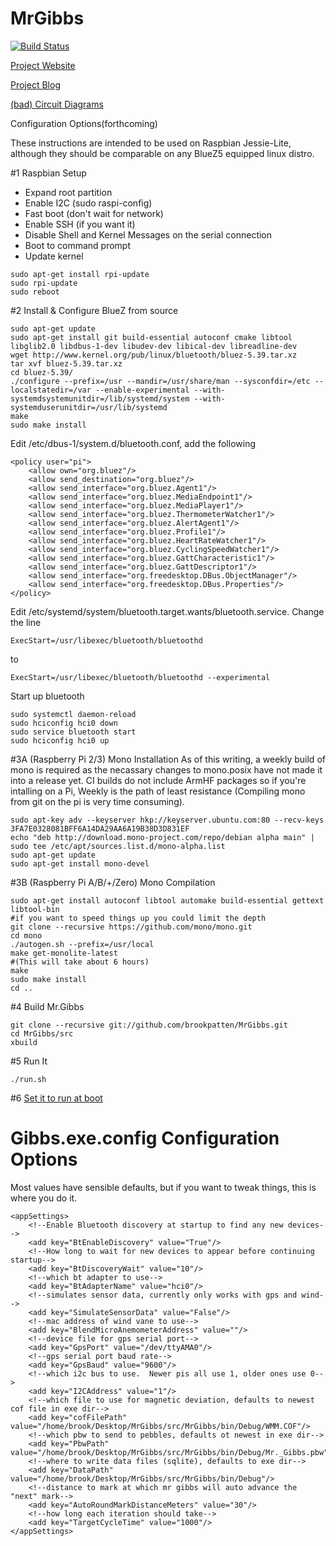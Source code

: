 # MrGibbs

[![Build Status](https://travis-ci.org/brookpatten/MrGibbs.svg?branch=master)](https://travis-ci.org/brookpatten/MrGibbs)

[Project Website](http://mrgibbs.io/)

[Project Blog](http://blog.mrgibbs.io/)

[(bad) Circuit Diagrams](https://github.com/brookpatten/MrGibbs/tree/master/hw)

Configuration Options(forthcoming)

These instructions are intended to be used on Raspbian Jessie-Lite, although they should be comparable on any BlueZ5 equipped linux distro.

#1 Raspbian Setup
* Expand root partition
* Enable I2C (sudo raspi-config)
* Fast boot (don't wait for network)
* Enable SSH (if you want it)
* Disable Shell and Kernel Messages on the serial connection
* Boot to command prompt
* Update kernel
```
sudo apt-get install rpi-update
sudo rpi-update
sudo reboot
```

#2 Install & Configure BlueZ from source
```
sudo apt-get update
sudo apt-get install git build-essential autoconf cmake libtool libglib2.0 libdbus-1-dev libudev-dev libical-dev libreadline-dev
wget http://www.kernel.org/pub/linux/bluetooth/bluez-5.39.tar.xz
tar xvf bluez-5.39.tar.xz 
cd bluez-5.39/
./configure --prefix=/usr --mandir=/usr/share/man --sysconfdir=/etc --localstatedir=/var --enable-experimental --with-systemdsystemunitdir=/lib/systemd/system --with-systemduserunitdir=/usr/lib/systemd
make
sudo make install
```

Edit /etc/dbus-1/system.d/bluetooth.conf, add the following

```
<policy user="pi">
    <allow own="org.bluez"/>
    <allow send_destination="org.bluez"/>
    <allow send_interface="org.bluez.Agent1"/>
    <allow send_interface="org.bluez.MediaEndpoint1"/>
    <allow send_interface="org.bluez.MediaPlayer1"/>
    <allow send_interface="org.bluez.ThermometerWatcher1"/>
    <allow send_interface="org.bluez.AlertAgent1"/>
    <allow send_interface="org.bluez.Profile1"/>
    <allow send_interface="org.bluez.HeartRateWatcher1"/>
    <allow send_interface="org.bluez.CyclingSpeedWatcher1"/>
    <allow send_interface="org.bluez.GattCharacteristic1"/>
    <allow send_interface="org.bluez.GattDescriptor1"/>
    <allow send_interface="org.freedesktop.DBus.ObjectManager"/>
    <allow send_interface="org.freedesktop.DBus.Properties"/>
</policy>
```
Edit /etc/systemd/system/bluetooth.target.wants/bluetooth.service.
Change the line
```
ExecStart=/usr/libexec/bluetooth/bluetoothd
```
to
```
ExecStart=/usr/libexec/bluetooth/bluetoothd --experimental
```

Start up bluetooth

```
sudo systemctl daemon-reload
sudo hciconfig hci0 down
sudo service bluetooth start
sudo hciconfig hci0 up
```

#3A (Raspberry Pi 2/3) Mono Installation
As of this writing, a weekly build of mono is required as the necassary changes to mono.posix have not made it into a release yet.  CI builds do not include ArmHF packages so if you're intalling on a Pi, Weekly is the path of least resistance (Compiling mono from git on the pi is very time consuming).
```
sudo apt-key adv --keyserver hkp://keyserver.ubuntu.com:80 --recv-keys 3FA7E0328081BFF6A14DA29AA6A19B38D3D831EF
echo "deb http://download.mono-project.com/repo/debian alpha main" | sudo tee /etc/apt/sources.list.d/mono-alpha.list
sudo apt-get update
sudo apt-get install mono-devel
```

#3B (Raspberry Pi A/B/+/Zero) Mono Compilation 
```
sudo apt-get install autoconf libtool automake build-essential gettext libtool-bin
#if you want to speed things up you could limit the depth
git clone --recursive https://github.com/mono/mono.git
cd mono
./autogen.sh --prefix=/usr/local
make get-monolite-latest
#(This will take about 6 hours)
make 
sudo make install
cd ..
```

#4 Build Mr.Gibbs
```
git clone --recursive git://github.com/brookpatten/MrGibbs.git
cd MrGibbs/src
xbuild
```

#5 Run It
```
./run.sh
```
#6 [Set it to run at boot](https://www.raspberrypi.org/documentation/linux/usage/rc-local.md)

# Gibbs.exe.config Configuration Options
Most values have sensible defaults, but if you want to tweak things, this is where you do it.
```
<appSettings>
    <!--Enable Bluetooth discovery at startup to find any new devices-->
	<add key="BtEnableDiscovery" value="True"/>
	<!--How long to wait for new devices to appear before continuing startup-->
	<add key="BtDiscoveryWait" value="10"/>
	<!--which bt adapter to use-->
	<add key="BtAdapterName" value="hci0"/>
	<!--simulates sensor data, currently only works with gps and wind-->
	<add key="SimulateSensorData" value="False"/>
	<!--mac address of wind vane to use-->
	<add key="BlendMicroAnemometerAddress" value=""/>
	<!--device file for gps serial port-->
	<add key="GpsPort" value="/dev/ttyAMA0"/>
	<!--gps serial port baud rate-->
	<add key="GpsBaud" value="9600"/>
	<!--which i2c bus to use.  Newer pis all use 1, older ones use 0-->
	<add key="I2CAddress" value="1"/>
	<!--which file to use for magnetic deviation, defaults to newest cof file in exe dir-->
	<add key="cofFilePath" value="/home/brook/Desktop/MrGibbs/src/MrGibbs/bin/Debug/WMM.COF"/>
	<!--which pbw to send to pebbles, defaults ot newest in exe dir-->
	<add key="PbwPath" value="/home/brook/Desktop/MrGibbs/src/MrGibbs/bin/Debug/Mr._Gibbs.pbw"/>
	<!--where to write data files (sqlite), defaults to exe dir-->
	<add key="DataPath" value="/home/brook/Desktop/MrGibbs/src/MrGibbs/bin/Debug"/>
	<!--distance to mark at which mr gibbs will auto advance the "next" mark-->
	<add key="AutoRoundMarkDistanceMeters" value="30"/>
	<!--how long each iteration should take-->
	<add key="TargetCycleTime" value="1000"/>
</appSettings>
```
